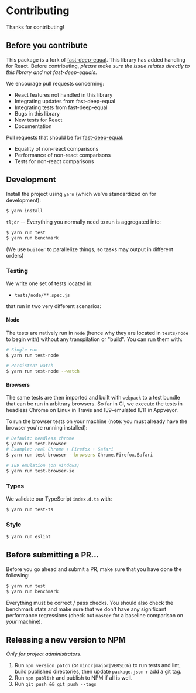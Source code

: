 Contributing
============

Thanks for contributing!

## Before you contribute

This package is a fork of [fast-deep-equal](https://github.com/epoberezkin/fast-deep-equal). This library has added handling for React. Before contributing, _please make sure the issue relates directly to this library and not fast-deep-equals_.

We encourage pull requests concerning:

* React features not handled in this library
* Integrating updates from fast-deep-equal
* Integrating tests from fast-deep-equal
* Bugs in this library
* New tests for React
* Documentation

Pull requests that should be for [fast-deep-equal](https://github.com/epoberezkin/fast-deep-equal):

* Equality of non-react comparisons
* Performance of non-react comparisons
* Tests for non-react comparisons

## Development

Install the project using `yarn` (which we've standardized on for development):

```sh
$ yarn install
```

`tl;dr` -- Everything you normally need to run is aggregated into:

```sh
$ yarn run test
$ yarn run benchmark
```

(We use `builder` to parallelize things, so tasks may output in different
orders)

### Testing

We write one set of tests located in:

- `tests/node/**.spec.js`

that run in two very different scenarios:

#### Node

The tests are natively run in `node` (hence why they are located in `tests/node`
to begin with) without any transpilation or "build". You can run them with:

```sh
# Single run
$ yarn run test-node

# Persistent watch
$ yarn run test-node --watch
```

#### Browsers

The same tests are then imported and built with `webpack` to a test bundle that
can be run in arbitrary browsers. So far in CI, we execute the tests in headless
Chrome on Linux in Travis and IE9-emulated IE11 in Appveyor.

To run the browser tests on your machine (note: you must already have the
browser you're running installed):

```sh
# Default: headless chrome
$ yarn run test-browser
# Example: real Chrome + Firefox + Safari
$ yarn run test-browser --browsers Chrome,Firefox,Safari

# IE9 emulation (on Windows)
$ yarn run test-browser-ie
```

### Types

We validate our TypeScript `index.d.ts` with:

```sh
$ yarn run test-ts
```

### Style

```sh
$ yarn run eslint
```

## Before submitting a PR...

Before you go ahead and submit a PR, make sure that you have done the following:

```sh
$ yarn run test
$ yarn run benchmark
```

Everything must be correct / pass checks. You should also check the benchmark
stats and make sure that we don't have any significant performance regressions
(check out `master` for a baseline comparison on _your_ machine).

## Releasing a new version to NPM

_Only for project administrators_.

1. Run `npm version patch` (or `minor|major|VERSION`) to run tests and lint,
   build published directories, then update `package.json` + add a git tag.
2. Run `npm publish` and publish to NPM if all is well.
3. Run `git push && git push --tags`

